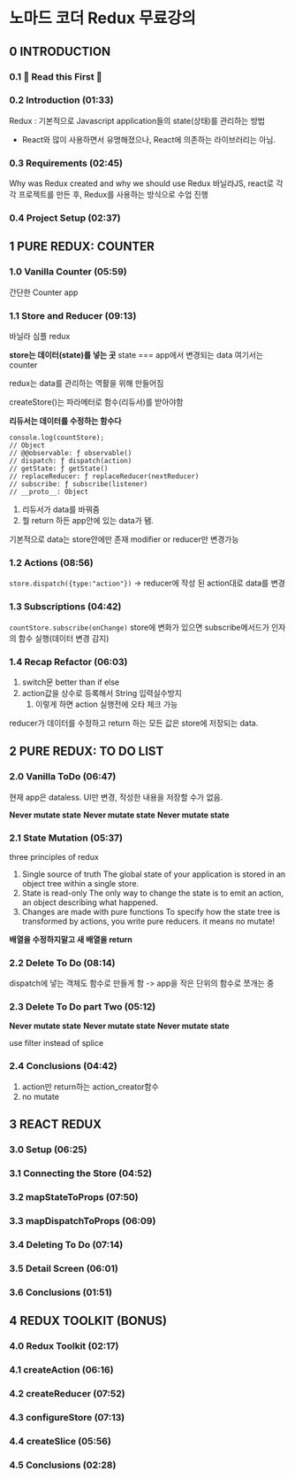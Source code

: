 # 노마드 코더 Redux 무료강의

## 0 INTRODUCTION

### 0.1 🚨 Read this First 🚨

### 0.2 Introduction (01:33)

Redux : 기본적으로 Javascript application들의 state(상태)를 관리하는 방법

- React와 많이 사용하면서 유명해졌으나, React에 의존하는 라이브러리는 아님.

### 0.3 Requirements (02:45)

Why was Redux created and why we should use Redux
바닐라JS, react로 각각 프로젝트를 만든 후, Redux를 사용하는 방식으로 수업 진행

### 0.4 Project Setup (02:37)

## 1 PURE REDUX: COUNTER

### 1.0 Vanilla Counter (05:59)

간단한 Counter app

### 1.1 Store and Reducer (09:13)

바닐라 심플 redux

**store는 데이터(state)를 넣는 곳**
state === app에서 변경되는 data
여기서는 counter

redux는 data를 관리하는 역활을 위해 만들어짐

createStore()는 파라메터로 함수(리듀서)를 받아야함

**리듀서는 데이터를 수정하는 함수다**

```
console.log(countStore);
// Object
// @@observable: ƒ observable()
// dispatch: ƒ dispatch(action)
// getState: ƒ getState()
// replaceReducer: ƒ replaceReducer(nextReducer)
// subscribe: ƒ subscribe(listener)
// __proto__: Object
```

1. 리듀서가 data를 바꿔줌
2. 뭘 return 하든 app안에 있는 data가 됌.

기본적으로 data는 store안에만 존재
modifier or reducer만 변경가능

### 1.2 Actions (08:56)

`store.dispatch({type:"action"})` -> reducer에 작성 된 action대로 data를 변경

### 1.3 Subscriptions (04:42)

`countStore.subscribe(onChange)`
store에 변화가 있으면 subscribe메서드가 인자의 함수 실행(데이터 변경 감지)

### 1.4 Recap Refactor (06:03)

1. switch문 better than if else
2. action값을 상수로 등록해서 String 입력실수방지
   1. 이렇게 하면 action 실행전에 오타 체크 가능

reducer가 데이터를 수정하고 return 하는 모든 값은 store에 저장되는 data.

## 2 PURE REDUX: TO DO LIST

### 2.0 Vanilla ToDo (06:47)

현재 app은 dataless. UI만 변경, 작성한 내용을 저장할 수가 없음.

**Never mutate state**
**Never mutate state**
**Never mutate state**

### 2.1 State Mutation (05:37)

three principles of redux

1. Single source of truth
   The global state of your application is stored in an object tree within a single store.
2. State is read-only
   The only way to change the state is to emit an action, an object describing what happened.
3. Changes are made with pure functions
   To specify how the state tree is transformed by actions, you write pure reducers. it means no mutate!

**배열을 수정하지말고 새 배열을 return**

### 2.2 Delete To Do (08:14)

dispatch에 넣는 객체도 함수로 만들게 함 -> app을 작은 단위의 함수로 쪼개는 중

### 2.3 Delete To Do part Two (05:12)

**Never mutate state**
**Never mutate state**
**Never mutate state**

use filter instead of splice

### 2.4 Conclusions (04:42)

1. action만 return하는 action_creator함수
2. no mutate

## 3 REACT REDUX

### 3.0 Setup (06:25)

### 3.1 Connecting the Store (04:52)

### 3.2 mapStateToProps (07:50)

### 3.3 mapDispatchToProps (06:09)

### 3.4 Deleting To Do (07:14)

### 3.5 Detail Screen (06:01)

### 3.6 Conclusions (01:51)

## 4 REDUX TOOLKIT (BONUS)

### 4.0 Redux Toolkit (02:17)

### 4.1 createAction (06:16)

### 4.2 createReducer (07:52)

### 4.3 configureStore (07:13)

### 4.4 createSlice (05:56)

### 4.5 Conclusions (02:28)
